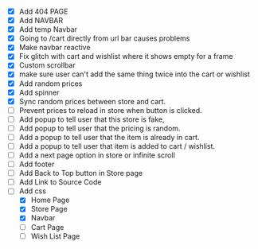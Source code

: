 - [x] Add 404 PAGE
- [x] Add NAVBAR
- [x] Add temp Navbar
- [x] Going to /cart directly from url bar causes problems
- [x] Make navbar reactive
- [x] Fix glitch with cart and wishlist where it shows empty for a frame
- [x] Custom scrollbar
- [x] make sure user can't add the same thing twice into the cart or wishlist
- [x] Add random prices
- [x] Add spinner
- [x] Sync random prices between store and cart.
- [ ] Prevent prices to reload in store when button is clicked.
- [ ] Add popup to tell user that this store is fake,
- [ ] Add popup to tell user that the pricing is random.
- [ ] Add a popup to tell user that the item is already in cart.
- [ ] Add a popup to tell user that item is added to cart / wishlist.
- [ ] Add a next page option in store or infinite scroll
- [ ] Add footer
- [ ] Add Back to Top button in Store page
- [ ] Add Link to Source Code
- [ ] Add css
  - [x] Home Page
  - [x] Store Page
  - [x] Navbar
  - [ ] Cart Page
  - [ ] Wish List Page
